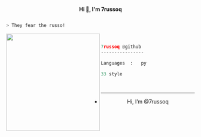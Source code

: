 <p align='center'>
  <b>Hi 👋, I'm 7russoq</b><br>

```bash

> They fear the russo!

```
<img src="https://cdn.discordapp.com/attachments/1218409287693369476/1220889067206606939/dogs.gif?ex=6610948c&is=65fe1f8c&hm=0b6846bf1edd1830e9ed0f373384015cf3e50b4840d9734c0056ca6cc834b1a1&" align="left" width="250" height="260">

```py


7russoq @github
----------------

Languages  :   py

33 style

  
```










------------												
- <p align="center"> Hi, I’m @7russoq

